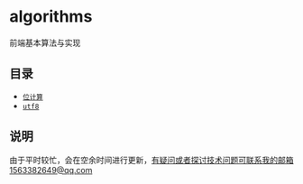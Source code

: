 # algorithms
前端基本算法与实现

## 目录

- [`位计算`](./bitwise#readme)
- [`utf8`](./utf8#readme) 

## 说明
由于平时较忙，会在空余时间进行更新，有疑问或者探讨技术问题可联系我的邮箱1563382649@qq.com
